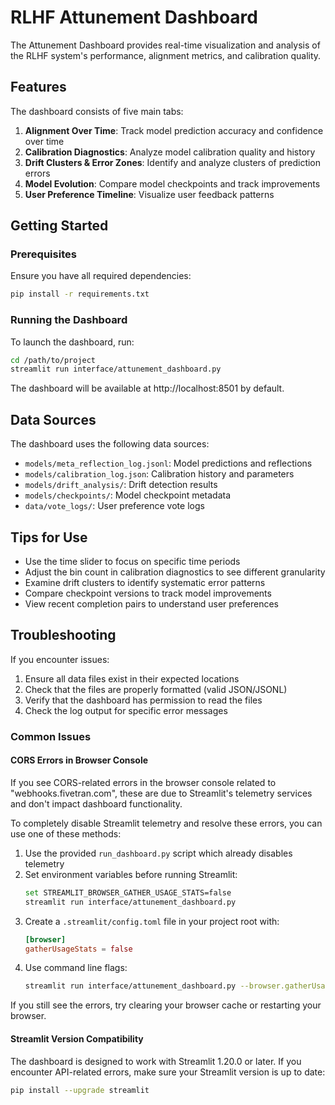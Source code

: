 # RLHF Attunement Dashboard

The Attunement Dashboard provides real-time visualization and analysis of the RLHF system's performance, alignment metrics, and calibration quality.

## Features

The dashboard consists of five main tabs:

1. **Alignment Over Time**: Track model prediction accuracy and confidence over time
2. **Calibration Diagnostics**: Analyze model calibration quality and history
3. **Drift Clusters & Error Zones**: Identify and analyze clusters of prediction errors
4. **Model Evolution**: Compare model checkpoints and track improvements
5. **User Preference Timeline**: Visualize user feedback patterns

## Getting Started

### Prerequisites

Ensure you have all required dependencies:

```bash
pip install -r requirements.txt
```

### Running the Dashboard

To launch the dashboard, run:

```bash
cd /path/to/project
streamlit run interface/attunement_dashboard.py
```

The dashboard will be available at http://localhost:8501 by default.

## Data Sources

The dashboard uses the following data sources:

- `models/meta_reflection_log.jsonl`: Model predictions and reflections
- `models/calibration_log.json`: Calibration history and parameters
- `models/drift_analysis/`: Drift detection results
- `models/checkpoints/`: Model checkpoint metadata
- `data/vote_logs/`: User preference vote logs

## Tips for Use

- Use the time slider to focus on specific time periods
- Adjust the bin count in calibration diagnostics to see different granularity
- Examine drift clusters to identify systematic error patterns
- Compare checkpoint versions to track model improvements
- View recent completion pairs to understand user preferences

## Troubleshooting

If you encounter issues:

1. Ensure all data files exist in their expected locations
2. Check that the files are properly formatted (valid JSON/JSONL)
3. Verify that the dashboard has permission to read the files
4. Check the log output for specific error messages

### Common Issues

#### CORS Errors in Browser Console

If you see CORS-related errors in the browser console related to "webhooks.fivetran.com", these are due to Streamlit's telemetry services and don't impact dashboard functionality. 

To completely disable Streamlit telemetry and resolve these errors, you can use one of these methods:

1. Use the provided `run_dashboard.py` script which already disables telemetry
2. Set environment variables before running Streamlit:
   ```bash
   set STREAMLIT_BROWSER_GATHER_USAGE_STATS=false
   streamlit run interface/attunement_dashboard.py
   ```
3. Create a `.streamlit/config.toml` file in your project root with:
   ```toml
   [browser]
   gatherUsageStats = false
   ```
4. Use command line flags:
   ```bash
   streamlit run interface/attunement_dashboard.py --browser.gatherUsageStats=false
   ```

If you still see the errors, try clearing your browser cache or restarting your browser.

#### Streamlit Version Compatibility

The dashboard is designed to work with Streamlit 1.20.0 or later. If you encounter API-related errors, make sure your Streamlit version is up to date:

```bash
pip install --upgrade streamlit
``` 